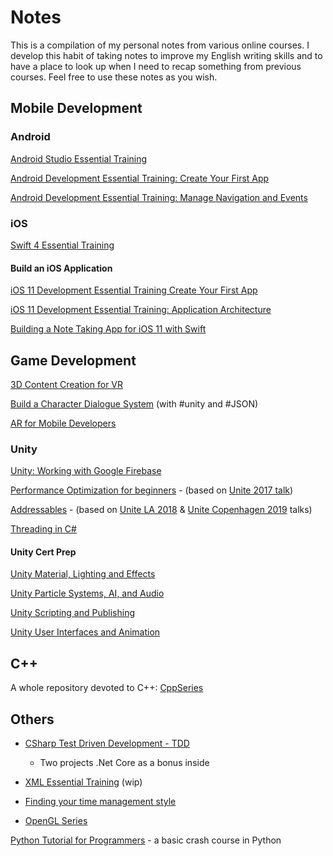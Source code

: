 # Notes

This is a compilation of my personal notes from various online courses.
I develop this habit of taking notes to improve my English writing skills and to have a place to look up when I need to recap something from previous courses.
Feel free to use these notes as you wish.

## Mobile Development

### Android

[Android Studio Essential Training](./Android/AndroidStudioEssentialTraining/AndroidStudioEssentialTraining.md)

[Android Development Essential Training: Create Your First App](./Android/AndroidDevelopmentEssentialTrainingCreateYourFirstApp/AndroidDevelopmentEssentialTrainingCreateYourFirstApp.md)

[Android Development Essential Training: Manage Navigation and Events](./Android/AndroidDevelopmentEssentialTrainingManageNavigationAndEvents/AndroidDevelopmentEssentialTrainingManageNavigationAndEvents.md)

### iOS

[Swift 4 Essential Training](./iOS/Swift4EssentialTraining/Swift4EssentialTraining.md)

#### Build an iOS Application

[iOS 11 Development Essential Training Create Your First App](./iOS/BuildAniOSApplication/iOS11DevelopmentEssentialTrainingCreateYourFirstApp/iOS11DevelopmentEssentialTrainingCreateYourFirstApp.md)

[iOS 11 Development Essential Training: Application Architecture](./iOS/BuildAniOSApplication/iOS11DevelopmentEssentialTrainingApplicationArchitecture/iOS11DevelopmentEssentialTrainingApplicationArchitecture.mds)

[Building a Note Taking App for iOS 11 with Swift](./iOS/BuildAniOSApplication/BuildingANoteTakingAppForiOS11WithSwift/BuildingANoteTakingAppForiOS11WithSwift.md)

## Game Development

[3D Content Creation for VR](3DContentCreationForVR/3DContentCreationForVR.md)

[Build a Character Dialogue System](./BuildACharacterDialogueSystem/BuildACharacterDialogueSystem.md) (with #unity and #JSON)

[AR for Mobile Developers](./ARForMobileDevelopers/ARForMobileDevelopers.md)

### Unity

[Unity: Working with Google Firebase](./UnityWorkingWithGoogleFirebase/UnityWorkingWithGoogleFirebase.md)

[Performance Optimization for beginners](./UnityTalks/PerformanceOptimizationForBegginers.md) - (based on [Unite 2017 talk](https://www.youtube.com/watch?v=1e5WY2qf600))

[Addressables](./UnityAddressable/Addressable.md) - (based on [Unite LA 2018](https://www.youtube.com/watch?v=U8-yh5nC1Mg) & [Unite Copenhagen 2019](https://www.youtube.com/watch?v=THs7h-wXHBg) talks)

[Threading in C#](./ThreadingInCSharp/ThreadingInCSharp.md)

#### Unity Cert Prep

[Unity Material, Lighting and Effects](./UnityCertPrep/CertPrep_UnityMaterialLightingEffects/CertPrep_UnityMaterialsLighingEffects.md)

[Unity Particle Systems, AI, and Audio](./UnityCertPrep/CertPrep_UnityParticleSystemsAiAndAudio/CertPrep_UnityParticleSystemsAiAndAudio.md)

[Unity Scripting and Publishing](./UnityCertPrep/CertPrep_UnityScriptingAndPublishing/CertPrepUnityScriptingAndPublishing.md)

[Unity User Interfaces and Animation](./UnityCertPrep/CertPrep_UnityUserInterfacesAnimation/CertPrep_UnityUserInterfacesAnimation.md)

## C++

A whole repository devoted to C++: [CppSeries](https://github.com/daltonbr/CppSeries)

## Others

* [CSharp Test Driven Development - TDD](./CSharp/TDD/CSharp-TDD.md)
  * Two projects .Net Core as a bonus inside

* [XML Essential Training](./XmlEssentialTraining/XmlEssentialTraining.md) (wip)

* [Finding your time management style](./FindingYourTimeManagementStyle/FindingYourTimeManagementStyle.md)

* [OpenGL Series](https://github.com/daltonbr/OpenGL)

[Python Tutorial for Programmers](./Python101/Python-Intro.md) - a basic crash course in Python
